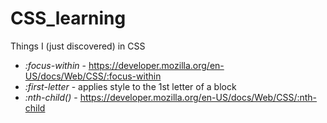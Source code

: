 # CSS_learning
Things I (just discovered) in CSS

- *:focus-within*  - https://developer.mozilla.org/en-US/docs/Web/CSS/:focus-within
- *:first-letter* - applies style to the 1st letter of a block  
- *:nth-child()* - https://developer.mozilla.org/en-US/docs/Web/CSS/:nth-child
